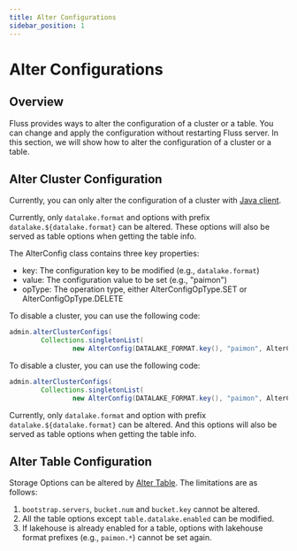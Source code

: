 ```yaml
---
title: Alter Configurations
sidebar_position: 1
---
```

# Alter Configurations
## Overview

Fluss provides ways to alter the configuration of a cluster or a table. You can change and apply the configuration without restarting Fluss server. In this section, we will show how to alter the configuration of a cluster or a table.

## Alter Cluster Configuration

Currently, you can only alter the configuration of a cluster with  [Java client](apis/java-client.md).

Currently, only `datalake.format` and options with prefix `datalake.${datalake.format}` can be altered. These options will also be served as table options when getting the table info.

The AlterConfig class contains three key properties:
* key: The configuration key to be modified (e.g., `datalake.format`)
* value: The configuration value to be set (e.g., "paimon")
* opType: The operation type, either AlterConfigOpType.SET or AlterConfigOpType.DELETE

To disable a cluster, you can use the following code:
```java
admin.alterClusterConfigs(
        Collections.singletonList(
                new AlterConfig(DATALAKE_FORMAT.key(), "paimon", AlterConfigOpType.SET)));
```

To disable a cluster, you can use the following code:
```java
admin.alterClusterConfigs(
        Collections.singletonList(
                new AlterConfig(DATALAKE_FORMAT.key(), "paimon", AlterConfigOpType.DELETE)));
```

Currently, only `datalake.format` and option with prefix `datalake.${datalake.format}` can be altered. And this options will also be served as table options when getting the table info.

## Alter Table Configuration

Storage Options can be altered by [Alter Table](engine-flink/ddl.md#alter-table). The limitations are as follows:
1. `bootstrap.servers`, `bucket.num` and `bucket.key` cannot be altered.
2. All the table options except `table.datalake.enabled` can be modified.
3. If lakehouse is already enabled for a table, options with lakehouse format prefixes (e.g., `paimon.*`) cannot be set again.